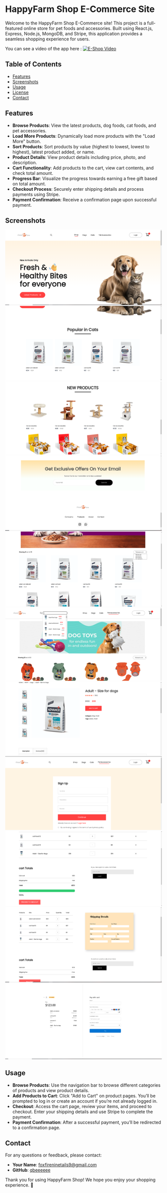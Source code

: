 # HappyFarm Shop E-Commerce Site

Welcome to the HappyFarm Shop E-Commerce site! This project is a full-featured online store for pet foods and accessories. Built using React.js, Express, Node.js, MongoDB, and Stripe, this application provides a seamless shopping experience for users.

You can see a video of the app here : [![E-Shop Video]()](https://drive.google.com/file/d/1XU_Xj2dQ5JEunxHTnJHAVOEIun66-BMG/view?usp=sharing)

## Table of Contents

- [Features](#features)
- [Screenshots](#screenshots)
- [Usage](#usage)
- [License](#license)
- [Contact](#contact)

## Features

- **Browse Products**: View the latest products, dog foods, cat foods, and pet accessories.
- **Load More Products**: Dynamically load more products with the "Load More" button.
- **Sort Products**: Sort products by value (highest to lowest, lowest to highest), latest product added, or name.
- **Product Details**: View product details including price, photo, and description.
- **Cart Functionality**: Add products to the cart, view cart contents, and check total amount.
- **Progress Bar**: Visualize the progress towards earning a free gift based on total amount.
- **Checkout Process**: Securely enter shipping details and process payments using Stripe.
- **Payment Confirmation**: Receive a confirmation page upon successful payment.

## Screenshots

![Home Page](images/eshopHome1.PNG)
![Home Page 2](images/eshopHome2.PNG)
![Home Page 3](images/eshopHome3.PNG)
![Home Page 4](images/eshopHome4.PNG)
![Cat Foods](images/eshopCatFoods.PNG)
![Search Bar](images/eshopSearchbar.PNG)
![Product Display](images/eshopProductDisplay.PNG)
![Login/Signup](images/eshopLogin.PNG)
![Cart](images/eshopCart.PNG)
![Shipping Details](images/eshopShippingDetails.PNG)
![Payout](images/eshopPayout.PNG)

## Usage

- **Browse Products**: Use the navigation bar to browse different categories of products and view product details.
- **Add Products to Cart**: Click "Add to Cart" on product pages. You’ll be prompted to log in or create an account if you’re not already logged in.
- **Checkout**: Access the cart page, review your items, and proceed to checkout. Enter your shipping details and use Stripe to complete the payment.
- **Payment Confirmation**: After a successful payment, you’ll be redirected to a confirmation page.

## Contact

For any questions or feedback, please contact:

- **Your Name**: [foxfireninetails9@gmail.com](mailto:foxfireninetails9@gmail.com)
- **GitHub**: [qbeeeeee](https://github.com/qbeeeeee)

Thank you for using HappyFarm Shop! We hope you enjoy your shopping experience. 🐾

